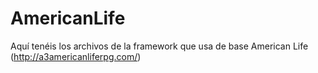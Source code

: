 # AmericanLife

Aquí tenéis los archivos de la framework que usa de base American Life (http://a3americanliferpg.com/)
